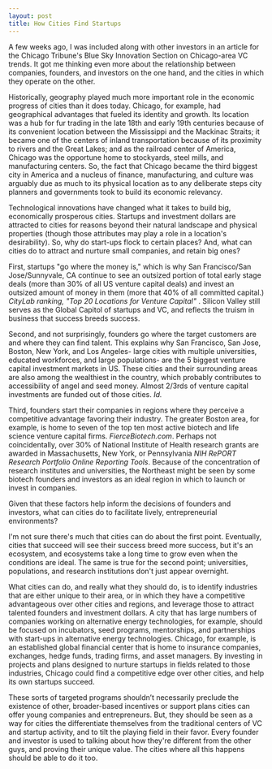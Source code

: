 ```yaml
---
layout: post
title: How Cities Find Startups
---
```


<p>A few weeks ago, I was included along with other investors in an article for the Chicago Tribune's Blue Sky Innovation
Section on Chicago-area VC trends.  It got me thinking even more about the relationship between companies, founders, and
investors on the one hand, and the cities in which they operate on the other.  </p>

<p>Historically, geography played much more important role in the economic progress of cities than it does today.  Chicago,
for example, had geographical advantages that fueled its identity and growth. Its location was a hub for fur trading in
the late 18th and early 19th centuries because of its convenient location between the Mississippi and the Mackinac Straits;
it became one of the centers of inland transportation because of its proximity to rivers and the Great Lakes; and as the
railroad center of America, Chicago was the opportune home to stockyards, steel mills, and manufacturing centers.  So,
the fact that Chicago became the third biggest city in America and a nucleus of finance, manufacturing, and culture was
arguably due as much to its physical location as to any deliberate steps city planners and governments took to build its
economic relevancy. </p>

<p>Technological innovations have changed what it takes to build big, economically prosperous cities. Startups and investment
dollars are attracted to cities for reasons beyond their natural landscape and physical properties (though those attributes
may play a role in a location's desirability).  So, why do start-ups flock to certain places?  And, what can cities do to
attract and nurture small companies, and retain big ones? </p>

<p>First, startups "go where the money is," which is why San Francisco/San Jose/Sunnyvale, CA continue to see an outsized
portion of total early stage deals (more than 30% of all US venture capital deals) and invest an outsized amount of money
in them (more that 40% of all committed capital.) <em>CityLab ranking, "Top 20 Locations for Venture Capital" </em>.   Silicon
Valley still serves as the Global Capitol of startups and VC, and reflects the truism in business that success breeds
success. </p>

<p>Second, and not surprisingly, founders go where the target customers are and where they can find talent.  This explains
why San Francisco, San Jose, Boston, New York, and Los Angeles- large cities with multiple universities, educated workforces,
and large populations- are the 5 biggest venture capital investment markets in US.  These cities and their surrounding areas
are also among the wealthiest in the country, which probably contributes to accessibility of angel and seed money.
Almost 2/3rds of venture capital investments are funded out of those cities. <em>Id.</em></p>

<p>Third, founders start their companies in regions where they perceive a competitive advantage favoring their industry.
The greater Boston area, for example, is home to seven of the top ten most active biotech and life science venture capital
firms. <em>FierceBiotech.com</em>.  Perhaps not coincidentally, over 30% of National Institute of Health research grants are awarded
in Massachusetts, New York, or Pennsylvania <em>NIH RePORT Research Portfolio Online Reporting Tools</em>.  Because of the
concentration of research institutes and universities, the Northeast might be seen by some biotech founders and investors
as an ideal region in which to launch or invest in companies.  </p>

<p>Given that these factors help inform the decisions of founders and investors, what can cities do to facilitate lively,
entrepreneurial environments? </p>

<p>I'm not sure there's much that cities can do about the first point.  Eventually, cities that succeed will see their
success breed more success, but it's an ecosystem, and ecosystems take a long time to grow even when the conditions are
ideal.  The same is true for the second point; universities, populations, and research institutions don't just appear
overnight. </p>

<p>What cities can do, and really what they should do, is to identify industries that are either unique to their area, or
in which they have a competitive advantageous over other cities and regions, and leverage those to attract talented
founders and investment dollars.  A city that has large numbers of companies working on alternative energy technologies,
for example, should be focused on incubators, seed programs, mentorships, and partnerships with start-ups in alternative
energy technologies.  Chicago, for example, is an established global financial center that is home to insurance companies,
exchanges, hedge funds, trading firms, and asset managers.  By investing in projects and plans designed to nurture startups
in fields related to those industries, Chicago could find a competitive edge over other cities, and help its own startups
succeed.   </p>

<p>These sorts of targeted programs shouldn’t necessarily preclude the existence of other, broader-based incentives or support
plans cities can offer young companies and entrepreneurs.  But, they should be seen as a way for cities the differentiate
themselves from the traditional centers of VC and startup activity, and to tilt the playing field in their favor.  Every
founder and investor is used to talking about how they're different from the other guys, and proving their unique value.
The cities where all this happens should be able to do it too.</p>